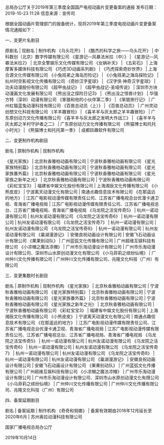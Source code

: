 总局办公厅关于2019年第三季度全国国产电视动画片变更备案的通报
发布日期：2019-10-23 11:28 	信息来源：宣传司 	 

根据全国动画片管理部门的报备统计，现将2019年第三季度电视动画片变更备案情况通报如下：

一、变更片名剧目

原剧名 |  现剧名 |  制作机构
《乌头花开》 |  《酷杰的科学之旅——乌头花开》 |  中科数创（北京）数字传媒有限公司
《星游记—风暴法米拉（中）》 |  《星游记—风暴法米拉2》 |  北京全擎娱乐文化传媒有限公司
《女娲补天》 |  《五彩石》 |  上海摩客多媒体科技有限公司
《巧虎3D动画系列剧》 |  《巧虎探索奇妙世界》 |  上海合源文化传媒有限公司
《小兔班弟之海岛历险记》 |  《小兔班弟之海岛探险记》 |  杭州时空影视文化传播有限公司
《奇妙汉字星球》 |  《汉字侠·神奇汉字星球》 |  功夫动漫股份有限公司
《超甲虫战记》 |  《超甲虫战记-圣域传说》 |  深圳市方块动漫画文化发展有限公司
《熊出没之探险日记3》 |  《熊出没之怪兽计划》 |  华强方特（深圳）动漫有限公司
《笨狼和他的小伙伴第二季》 |  《笨狼旅行记》 |  广州虹猫蓝兔动漫科技有限公司
《百兽总动员（上）》 |  《百兽总动员》 |  广州灵动创想文化科技有限公司
《羊羊趣冒险》 |  《喜羊羊与灰太郎之羊羊趣冒险》 |  广东原创动力文化传播有限公司
《喜羊羊与灰太郎之发明大作战三》 |  《喜羊羊与灰太郎之羊村守护者之二》 |  广东原创动力文化传播有限公司
《熊猫博士和托托小时光》 |  《熊猫博士和托托第一季》 |  成都跃趣软件有限公司

二、变更制作机构剧目

剧名 |  原制作机构 |  现制作机构

《星光家族》 |  北京秋香雅柏动画有限公司 |  宁波秋香雅柏动画有限公司
《星光家族特别篇》 |  北京秋香雅柏动画有限公司 |  宁波秋香雅柏动画有限公司
《星光家族番外篇》 |  北京秋香雅柏动画有限公司 |  宁波秋香雅柏动画有限公司
《星光家族之新年之光》 |  北京秋香雅柏动画有限公司 |  宁波秋香雅柏动画有限公司
《彩虹宝宝3》 |  福建省中娱文化股份有限公司 |  上海湘辰文化传播有限公司
《小熊皮皮》 |  宁波离天动漫文化有限公司 |  南通点趣信息技术有限公司
《在那遥远的地方》 |  江苏广电影视动漫传媒有限责任公司、江苏省广播电视总台优漫卡通卫视、青海省广播电视局 |  江苏广电影视动漫传媒有限责任公司、江苏省广播电视总台、江苏省广播电视局、青海省广播电视局
《乌龙院之活宝传奇5》 |  杭州一诺动漫有限公司 |  杭州友诺动漫有限公司
《乌龙院之活宝传奇6》 |  杭州一诺动漫有限公司 |  杭州友诺动漫有限公司
《乌龙院之活宝传奇7》 |  杭州一诺动漫有限公司 |  杭州友诺动漫有限公司
《乌龙院之活宝传奇8》 |  杭州一诺动漫有限公司 |  杭州友诺动漫有限公司
《巢湖漫游记》 |  安徽良祝动画设计有限公司 |  安徽飞石动画设计有限公司
《果果别动队》 |  广州蓝弧文化传播有限公司 |  广州超维互娱科技有限公司
《小凉帽之魔法凉帽》 |  广州市乐淘动漫设计有限公司 |  广州市乐淘动漫设计有限公司、深圳市山水原创动漫文化有限公司
《小马菲莉之缤纷仙境》 |  广州仲川文化传播有限公司 |  广州仲川文化传播有限公司、兆隆文化科技（广州）有限公司

三、变更集数时长剧目

剧名 |  原制作机构 |  现制作机构
《星光家族》 |  北京秋香雅柏动画有限公司 |  宁波秋香雅柏动画有限公司
《星光家族特别篇》 |  北京秋香雅柏动画有限公司 |  宁波秋香雅柏动画有限公司
《星光家族番外篇》 |  北京秋香雅柏动画有限公司 |  宁波秋香雅柏动画有限公司
《星光家族之新年之光》 |  北京秋香雅柏动画有限公司 |  宁波秋香雅柏动画有限公司
《彩虹宝宝3》 |  福建省中娱文化股份有限公司 |  上海湘辰文化传播有限公司
《小熊皮皮》 |  宁波离天动漫文化有限公司 |  南通点趣信息技术有限公司
《在那遥远的地方》 |  江苏广电影视动漫传媒有限责任公司、江苏省广播电视总台优漫卡通卫视、青海省广播电视局 |  江苏广电影视动漫传媒有限责任公司、江苏省广播电视总台、江苏省广播电视局、青海省广播电视局
《乌龙院之活宝传奇5》 |  杭州一诺动漫有限公司 |  杭州友诺动漫有限公司
《乌龙院之活宝传奇6》 |  杭州一诺动漫有限公司 |  杭州友诺动漫有限公司
《乌龙院之活宝传奇7》 |  杭州一诺动漫有限公司 |  杭州友诺动漫有限公司
《乌龙院之活宝传奇8》 |  杭州一诺动漫有限公司 |  杭州友诺动漫有限公司
《巢湖漫游记》 |  安徽良祝动画设计有限公司 |  安徽飞石动画设计有限公司
《果果别动队》 |  广州蓝弧文化传播有限公司 |  广州超维互娱科技有限公司
《小凉帽之魔法凉帽》 |  广州市乐淘动漫设计有限公司 |  广州市乐淘动漫设计有限公司、深圳市山水原创动漫文化有限公司
《小马菲莉之缤纷仙境》 |  广州仲川文化传播有限公司 |  广州仲川文化传播有限公司、兆隆文化科技（广州）有限公司

四、备案延期剧目

剧名 |  备案延期 |  制作机构
《奇奇和努娜》 |  备案有效期由2018年12月延长至2020年6月 |  苏州奥拉动漫科技有限公司

 


国家广播电视总局办公厅

2019年10月14日  　

 